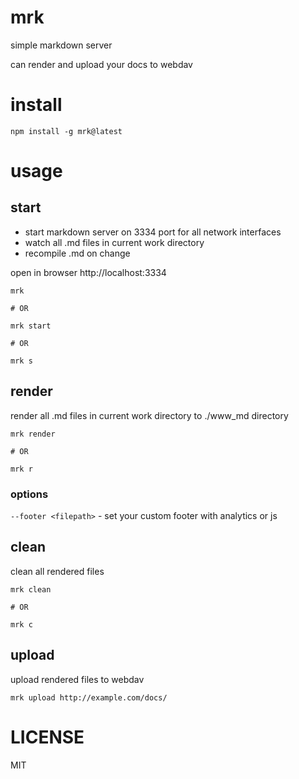 # mrk

simple markdown server

can render and upload your docs to webdav

# install

```
npm install -g mrk@latest
```

# usage

## start

- start markdown server on 3334 port for all network interfaces
- watch all .md files in current work directory
- recompile .md on change

open in browser http://localhost:3334

```
mrk

# OR

mrk start

# OR

mrk s
```

## render

render all .md files in current work directory to ./www_md directory

```
mrk render

# OR

mrk r
```

### options

`--footer <filepath>` - set your custom footer with analytics or js

## clean

clean all rendered files

```
mrk clean

# OR

mrk c
```

## upload

upload rendered files to webdav

```
mrk upload http://example.com/docs/
```

# LICENSE

MIT
